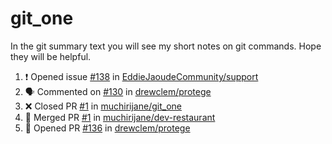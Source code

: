 # git_one
In the git summary text you will see my short notes on git commands. Hope they will be helpful.

<!--START_SECTION:activity-->
1. ❗️ Opened issue [#138](https://github.com//EddieJaoudeCommunity/support/issues/138) in [EddieJaoudeCommunity/support](https://github.com//EddieJaoudeCommunity/support)
2. 🗣 Commented on [#130](https://github.com//drewclem/protege/issues/130) in [drewclem/protege](https://github.com//drewclem/protege)
3. ❌ Closed PR [#1](https://github.com//muchirijane/git_one/pull/1) in [muchirijane/git_one](https://github.com//muchirijane/git_one)
4. 🎉 Merged PR [#1](https://github.com//muchirijane/dev-restaurant/pull/1) in [muchirijane/dev-restaurant](https://github.com//muchirijane/dev-restaurant)
5. 💪 Opened PR [#136](https://github.com//drewclem/protege/pull/136) in [drewclem/protege](https://github.com//drewclem/protege)
<!--END_SECTION:activity-->
